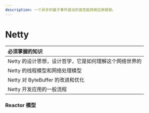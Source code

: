 ```yaml
---
description: 一个异步的基于事件驱动的高性能网络应用框架。
---
```


# Netty

| 必须掌握的知识 |
| :--- |
| Netty 的设计思想，设计哲学，它是如何理解这个网络世界的 |
| Netty 的线程模型和网络处理模型 |
| Netty 对 ByteBuffer 的改进和优化 |
| Netty 开发应用的一般流程 |



### Reactor 模型



